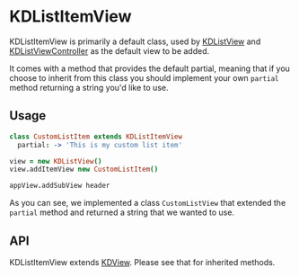 
# KDListItemView

KDListItemView is primarily a default class, used by 
[KDListView](./kdlistview.md) and 
[KDListViewController](./kdlistviewcontroller.md) as the default view to be 
added.

It comes with a method that provides the default partial, meaning that if you 
choose to inherit from this class you should implement your own `partial` 
method returning a string you'd like to use.

## Usage

```coffee
class CustomListItem extends KDListItemView
  partial: -> 'This is my custom list item'

view = new KDListView()
view.addItemView new CustomListItem()

appView.addSubView header
```

As you can see, we implemented a class `CustomListView` that extended the 
`partial` method and returned a string that we wanted to use.

## API

KDListItemView extends [KDView](./kdview.md). Please see that for inherited 
methods.
